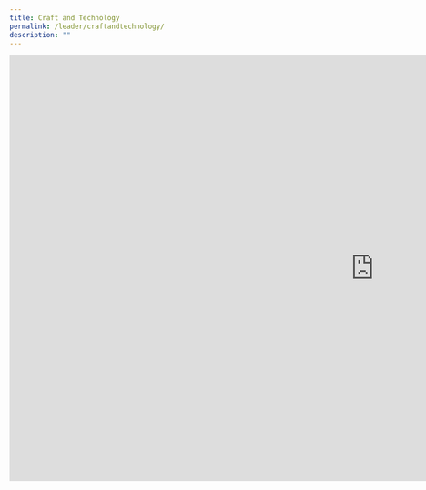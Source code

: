 ```yaml
---
title: Craft and Technology
permalink: /leader/craftandtechnology/
description: ""
---
```

<iframe allowfullscreen="true" height="749" width="1280" frameborder="0" src="https://docs.google.com/presentation/d/e/2PACX-1vQXyRVgGBSwl9E1AnB50VWiCSZ5OT0-_uFY79tGBWn0pE0wz3bVWUqWBdfdezJ5AQ/embed?start=false&amp;loop=false&amp;delayms=5000"></iframe>